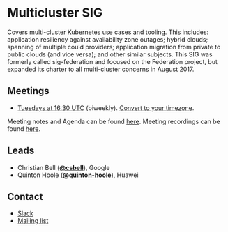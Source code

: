 <!---
This is an autogenerated file!

Please do not edit this file directly, but instead make changes to the
sigs.yaml file in the project root.

To understand how this file is generated, see generator/README.md.
-->
# Multicluster SIG

Covers multi-cluster Kubernetes use cases and tooling. This includes: application resiliency against availability zone outages; hybrid clouds; spanning of multiple could providers; application migration from private to public clouds (and vice versa); and other similar subjects. This SIG was formerly called sig-federation and focused on the Federation project, but expanded its charter to all multi-cluster concerns in August 2017.

## Meetings
* [Tuesdays at 16:30 UTC](https://zoom.us/my/k8s.mc) (biweekly). [Convert to your timezone](http://www.thetimezoneconverter.com/?t=16:30&tz=UTC).

Meeting notes and Agenda can be found [here](https://docs.google.com/document/d/18mk62nOXE_MCSSnb4yJD_8UadtzJrYyJxFwbrgabHe8/edit).
Meeting recordings can be found [here](https://www.youtube.com/watch?v=iWKC3FsNHWg&list=PL69nYSiGNLP0HqgyqTby6HlDEz7i1mb0-).

## Leads
* Christian Bell (**[@csbell](https://github.com/csbell)**), Google
* Quinton Hoole (**[@quinton-hoole](https://github.com/quinton-hoole)**), Huawei

## Contact
* [Slack](https://kubernetes.slack.com/messages/sig-multicluster)
* [Mailing list](https://groups.google.com/forum/#!forum/kubernetes-sig-multicluster)

<!-- BEGIN CUSTOM CONTENT -->

<!-- END CUSTOM CONTENT -->
